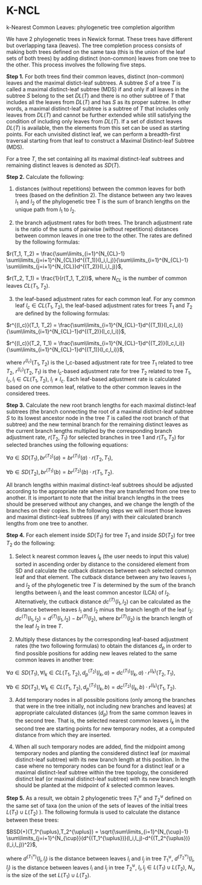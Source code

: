 # K-NCL
k-Nearest Common Leaves: phylogenetic tree completion algorithm 

We have 2 phylogenetic trees in Newick format. These trees have different but overlapping taxa (leaves). The tree completion process consists of making both trees defined on the same taxa (this is the union of the leaf sets of both trees) by adding distinct (non-common) leaves from one tree to the other. This process involves the following five steps.

**Step 1.** For both trees find their common leaves, distinct (non-common) leaves and the maximal distict-leaf subtrees. A subtree $S$ of a tree $T$ is called a maximal distinct-leaf subtree (MDS) if and only if all leaves in the subtree $S$ belong to the set $DL(T)$ and there is no other subtree of $T$ that includes all the leaves from $DL(T)$ and has $S$ as its proper subtree. In other words, a maximal distinct-leaf subtree is a subtree of $T$ that includes only leaves from $DL(T)$ and cannot be further extended while still satisfying the condition of including only leaves from $DL(T)$. If a set of distinct leaves $DL(T)$ is available, then the elements from this set can be used as starting points. For each unvisited distinct leaf, we can perform a breadth-first traversal starting from that leaf to construct a Maximal Distinct-leaf Subtree (MDS).

For a tree $T$, the set containing all its maximal distinct-leaf subtrees and remaining distinct leaves is denoted as $SD(T)$.

**Step 2.** Calculate the following:
1. distances (without repetitions) between the common leaves for both trees (based on the definition 2). The distance between any two leaves $l_1$ and $l_2$ of the phylogenetic tree T is the sum of branch lengths on the unique path from $l_1$ to $l_2$.

2. the branch adjustment rates for both trees. The branch adjustment rate is the ratio of the sums of pairwise (without repetitions) distances between common leaves in one tree to the other. The rates are defined by the following formulas:

$r(T_1, T_2) = \frac{\sum\limits_{i=1}^{N_{CL}-1} \sum\limits_{j=i+1}^{N_{CL}}d^{(T_1)}(l_i,l_j)}{\sum\limits_{i=1}^{N_{CL}-1} \sum\limits_{j=i+1}^{N_{CL}}d^{(T_2)}(l_i,l_j)}$,

$r(T_2, T_1) = \frac{1}{r(T_1, T_2)}$, where $N_{CL}$ is the number of common leaves $CL(T_1,T_2)$.

3. the leaf-based adjustment rates for each common leaf. For any common leaf $l_c \in CL(T_1,T_2)$, the leaf-based adjustment rates for trees $T_1$ and $T_2$ are defined by the following formulas:

$r^{(l_c)}(T_1, T_2) = \frac{\sum\limits_{i=1}^{N_{CL}-1}d^{(T_1)}(l_c,l_i)}{\sum\limits_{i=1}^{N_{CL}-1}d^{(T_2)}(l_c,l_i)}$,

$r^{(l_c)}(T_2, T_1) = \frac{\sum\limits_{i=1}^{N_{CL}-1}d^{(T_2)}(l_c,l_i)}{\sum\limits_{i=1}^{N_{CL}-1}d^{(T_1)}(l_c,l_i)}$,

where $r^{(l_c)}(T_1, T_2)$ is the l_c-based adjustment rate for tree $T_1$ related to tree $T_2$, $r^{(l_c)}(T_2, T_1)$ is the $l_c$-based adjustment rate for tree $T_2$ related to tree $T_1$, $l_c, l_i \in CL(T_1,T_2)$, $l_i \neq l_c$. Each leaf-based adjustment rate is calculated based on one common leaf, relative to the other common leaves in the considered trees.

**Step 3.** Calculate the new root branch lengths for each maximal distinct-leaf subtrees (the branch connecting the root of a maximal distinct-leaf subtree $S$ to its lowest ancestor node in the tree $T$ is called the root branch of that subtree) and the new terminal branch for the remaining distinct leaves as the current branch lengths multiplied by the corresponding branch adjustment rate, $r(T_2, T_1)$ for selected branches in tree 1 and $r(T_1, T_2)$ for selected branches using the following equations:

$\forall a \in SD(T_1), br^{(T_2)}(a) = br^{(T_1)}(a) \cdot r(T_2, T_1)$,

$\forall b \in SD(T_2), br^{(T_1)}(b) = br^{(T_2)}(b) \cdot r(T_1, T_2)$.

All branch lengths within maximal distinct-leaf subtrees should be adjusted according to the appropriate rate when they are transferred from one tree to another. It is important to note that the initial branch lengths in the trees should be preserved without any changes, and we change the length of the branches on their copies. In the following steps we will insert those leaves and maximal distinct-leaf subtrees (if any) with their calculated branch lengths from one tree to another.

**Step 4.** For each element inside $SD(T_1)$ for tree $T_1$ and inside $SD(T_2)$ for tree $T_2$ do the following:

1. Select k nearest common leaves $l_k$ (the user needs to input this value) sorted in ascending order by distance to the considered element from SD and calculate the cutback distances between each selected common leaf and that element. The cutback distance between any two leaves $l_1$ and $l_2$ of the phylogenetic tree $T$ is determined by the sum of the branch lengths between $l_1$ and the least common ancestor (LCA) of $l_2$. Alternatively, the cutback distance $dc^{(T)}(l_1,l_2)$ can be calculated as the distance between leaves $l_1$ and $l_2$ minus the branch length of the leaf $l_2$:
$dc^{(T)}(l_1,l_2) = d^{(T)}(l_1,l_2) - br^{(T)}(l_2)$,
where $br^{(T)}(l_2)$ is the branch length of the leaf $l_2$ in tree $T$.

2. Multiply these distances by the corresponding leaf-based adjustment rates (the two following formulas) to obtain the distances $d_p$ in order to find possible positions for adding new leaves related to the same common leaves in another tree:
    
$\forall a \in SD(T_1), \forall l_k \in CL(T_1,T_2), d_p^{(T_2)}(l_k,a) = dc^{(T_1)}(l_k,a) \cdot r^{(l_k)}(T_2, T_1)$,

$\forall b \in SD(T_2), \forall l_k \in CL(T_1,T_2), d_p^{(T_1)}(l_k,b) = dc^{(T_2)}(l_k,b) \cdot r^{(l_k)}(T_1, T_2)$.

3. Add temporary nodes in all possible positions (only among the branches that were in the tree initially, not including new branches and leaves) at appropriate calculated distances ($d_p$) from the same common leaves in the second tree. That is, the selected nearest common leaves $l_k$ in the second tree are starting points for new temporary nodes, at a computed distance from which they are inserted.

4. When all such temporary nodes are added, find the midpoint among temporary nodes and planting the considered distinct leaf (or maximal distinct-leaf subtree) with its new branch length at this position. In the case where no temporary nodes can be found for a distinct leaf or a maximal distinct-leaf subtree within the tree topology, the considered distinct leaf (or maximal distinct-leaf subtree) with its new branch length should be planted at the midpoint of $k$ selected common leaves.

**Step 5.** As a result, we obtain 2 phylogenetic trees $T_1^{\uplus}$ and $T_2^{\uplus}$ defined on the same set of taxa (on the union of the sets of leaves of the initial trees $L(T_1) \cup L(T_2)$ ). The following formula is used to calculate the distance between these trees:

$BSD(+)(T_1^{\uplus},T_2^{\uplus}) = \sqrt{\sum\limits_{i=1}^{N_{\cup}-1} \sum\limits_{j=i+1}^{N_{\cup}}(d^{(T_1^{\uplus})}(l_i,l_j)-d^{(T_2^{\uplus})}(l_i,l_j))^2}$,

where $d^{(T_1^{\uplus})}(l_i,l_j)$ is the distance between leaves $l_i$ and $l_j$ in tree $T_1^{\uplus}$, $d^{(T_2^{\uplus})}(l_i,l_j)$ is the distance between leaves $l_i$ and $l_j$ in tree $T_2^{\uplus}$, $l_i, l_j \in L(T_1) \cup L(T_2)$, $N_{\cup}$ is the size of the set $L(T_1) \cup L(T_2)$.
